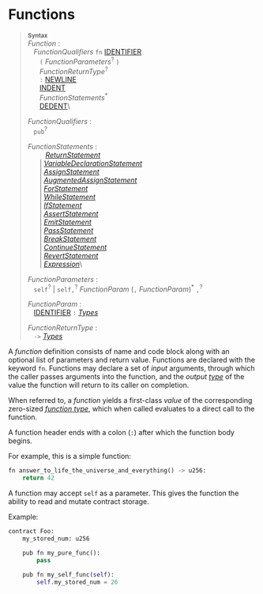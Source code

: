 # Functions

> **<sup>Syntax</sup>**\
> _Function_ :\
> &nbsp;&nbsp; _FunctionQualifiers_ `fn` [IDENTIFIER]\
> &nbsp;&nbsp; &nbsp;&nbsp; `(` _FunctionParameters_<sup>?</sup> `)`\
> &nbsp;&nbsp; &nbsp;&nbsp; _FunctionReturnType_<sup>?</sup>\
> &nbsp;&nbsp; &nbsp;&nbsp; `:` [NEWLINE]\
> &nbsp;&nbsp; &nbsp;&nbsp; [INDENT]\
> &nbsp;&nbsp; &nbsp;&nbsp; _FunctionStatements_<sup>*</sup>\
> &nbsp;&nbsp; &nbsp;&nbsp; [DEDENT]\
>
> _FunctionQualifiers_ :\
> &nbsp;&nbsp; `pub`<sup>?</sup>
>
> _FunctionStatements_ :\
> &nbsp;&nbsp; &nbsp;&nbsp; &nbsp;&nbsp;  [_ReturnStatement_]\
> &nbsp;&nbsp; &nbsp;&nbsp; | [_VariableDeclarationStatement_]\
> &nbsp;&nbsp; &nbsp;&nbsp; | [_AssignStatement_]\
> &nbsp;&nbsp; &nbsp;&nbsp; | [_AugmentedAssignStatement_]\
> &nbsp;&nbsp; &nbsp;&nbsp; | [_ForStatement_]\
> &nbsp;&nbsp; &nbsp;&nbsp; | [_WhileStatement_]\
> &nbsp;&nbsp; &nbsp;&nbsp; | [_IfStatement_]\
> &nbsp;&nbsp; &nbsp;&nbsp; | [_AssertStatement_]\
> &nbsp;&nbsp; &nbsp;&nbsp; | [_EmitStatement_]\
> &nbsp;&nbsp; &nbsp;&nbsp; | [_PassStatement_]\
> &nbsp;&nbsp; &nbsp;&nbsp; | [_BreakStatement_]\
> &nbsp;&nbsp; &nbsp;&nbsp; | [_ContinueStatement_]\
> &nbsp;&nbsp; &nbsp;&nbsp; | [_RevertStatement_]\
> &nbsp;&nbsp; &nbsp;&nbsp; | [_Expression_]\
>
> _FunctionParameters_ :\
> &nbsp;&nbsp;  `self`<sup>?</sup> | `self,`<sup>?</sup>   _FunctionParam_ (`,` _FunctionParam_)<sup>\*</sup> `,`<sup>?</sup>
>
> _FunctionParam_ :\
> &nbsp;&nbsp; [IDENTIFIER] `:` [_Types_]
>
> _FunctionReturnType_ :\
> &nbsp;&nbsp; `->` [_Types_]


A _function_ definition consists of name and code block along with an optional
list of parameters and return value. Functions are declared with the
keyword `fn`. Functions may declare a set of *input* arguments,
through which the caller passes arguments into the function, and
the *output* [*type*][_Types_] of the value the function will return to its caller
on completion.

When referred to, a _function_ yields a first-class *value* of the
corresponding zero-sized [*function type*][_FunctionTypes_], which
when called evaluates to a direct call to the function.

A function header ends with a colon (`:`) after which the function body begins.

For example, this is a simple function:

```python
fn answer_to_life_the_universe_and_everything() -> u256:
    return 42
```

A function may accept `self` as a parameter. This gives the function the ability 
to read and mutate contract storage.

Example:

```python
contract Foo:
    my_stored_num: u256

    pub fn my_pure_func():
        pass
        
    pub fn my_self_func(self):
        self.my_stored_num = 26
```

[NEWLINE]: tokens.md#newline
[INDENT]: tokens.md#indent
[DEDENT]: tokens.md#dedent
[IDENTIFIER]: identifiers.md
[_Types_]: types.md
[_FunctionTypes_]: function_types.md
[_Variables_]: variables.md

[_ReturnStatement_]: statement_return.md
[_VariableDeclarationStatement_]: statements.md
[_AssignStatement_]: statements.md
[_AugmentedAssignStatement_]: statements.md
[_ForStatement_]: statements.md
[_WhileStatement_]: statements.md
[_IfStatement_]: statement_if.md
[_AssertStatement_]: statements.md
[_EmitStatement_]: statements.md
[_PassStatement_]: statements.md
[_BreakStatement_]: statements.md
[_ContinueStatement_]: statements.md
[_RevertStatement_]: statement_revert.md
[_Expression_]: expressions.md